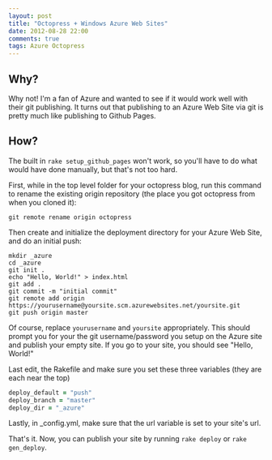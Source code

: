 ```yaml
---
layout: post
title: "Octopress + Windows Azure Web Sites"
date: 2012-08-28 22:00
comments: true
tags: Azure Octopress
---
```


## Why?

Why not!  I'm a fan of Azure and wanted to see if it would work well with their git publishing.  It turns out that publishing to an Azure Web Site via git is pretty much like publishing to Github Pages.

## How?

The built in `rake setup_github_pages` won't work, so you'll have to do what would have done manually, but that's not too hard.

First, while in the top level folder for your octopress blog, run this command to rename the existing origin repository (the place you got octopress from when you cloned it):

``` none
git remote rename origin octopress
```

Then create and initialize the deployment directory for your Azure Web Site, and do an initial push:

``` none
mkdir _azure
cd _azure
git init .
echo "Hello, World!" > index.html
git add .
git commit -m "initial commit"
git remote add origin https://yourusername@yoursite.scm.azurewebsites.net/yoursite.git
git push origin master
```

Of course, replace `yourusername` and `yoursite` appropriately. This should prompt you for your the git username/password you setup on the Azure site and publish your empty site.  If you go to your site, you should see "Hello, World!"

Last edit, the Rakefile and make sure you set these three variables (they are each near the top)

``` ruby
deploy_default = "push"
deploy_branch = "master"
deploy_dir = "_azure"
```

Lastly, in _config.yml, make sure that the url variable is set to your site's url.

That's it.  Now, you can publish your site by running `rake deploy` or `rake gen_deploy`.